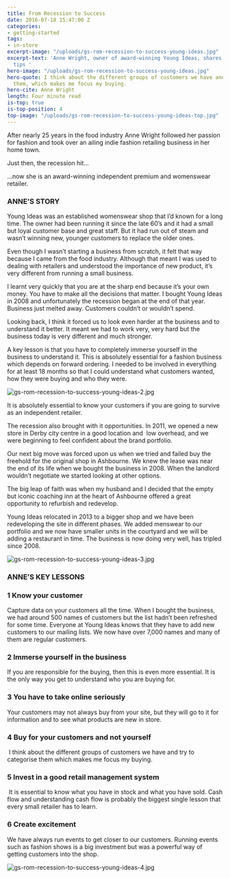 ```yaml
---
title: From Recession to Success
date: 2016-07-18 15:47:00 Z
categories:
- getting-started
tags:
- in-store
excerpt-image: "/uploads/gs-rom-recession-to-success-young-ideas.jpg"
excerpt-text: 'Anne Wright, owner of award-winning Young Ideas, shares her story and
  tips '
hero-image: "/uploads/gs-rom-recession-to-success-young-ideas.jpg"
hero-quote: I think about the different groups of customers we have and try to categorise
  them, which makes me focus my buying.
hero-cite: Anne Wright
length: Four minute read
is-top: true
is-top-position: 4
top-image: "/uploads/gs-rom-recession-to-success-young-ideas-top.jpg"
---
```



After nearly 25 years in the food industry Anne Wright followed her passion for fashion and took over an ailing indie fashion retailing business in her home town.

Just then, the recession hit... 

…now she is an award-winning independent premium and womenswear retailer. 

### ANNE’S STORY 

Young Ideas was an established womenswear shop that I’d known for a long time. The owner had been running it since the late 60’s and it had a small but loyal customer base and great staff.
But it had run out of steam and wasn’t winning new, younger customers to replace the older ones.

Even though I wasn’t starting a business from scratch, it felt that way because I came from the food industry. Although that meant I was used to dealing with retailers and understood the importance of new product, it’s very different from running a small business.

I learnt very quickly that you are at the sharp end because it’s your own money. You have to make all the decisions that matter. 
I bought Young Ideas in 2008 and unfortunately the recession began at the end of that year. Business just melted away. Customers couldn’t or wouldn’t spend.

Looking back, I think it forced us to look even harder at the business and to understand it better. It meant we had to work very, very hard but the business today is very different and much stronger.

A key lesson is that you have to completely immerse yourself in the business to understand it. This is absolutely essential for a fashion business which depends on forward ordering. I needed to be involved in everything for at least 18 months so that I could understand what customers wanted, how they were buying and who they were.

![gs-rom-recession-to-success-young-ideas-2.jpg](/uploads/gs-rom-recession-to-success-young-ideas-2.jpg)

It is absolutely essential to know your customers if you are going to survive as an independent retailer.

The recession also brought with it opportunities. In 2011, we opened a new store in Derby city centre in a good location and  low overhead, and we were beginning to feel confident about the brand portfolio.

Our next big move was forced upon us when we tried and failed buy the freehold for the original shop in Ashbourne. We knew the lease was near the end of its life when we bought the business in 2008. When the landlord wouldn’t negotiate we started looking at other options.

The big leap of faith was when my husband and I decided that the empty but iconic coaching inn at the heart of Ashbourne offered a great opportunity to refurbish and redevelop.

Young Ideas relocated in 2013 to a bigger shop and we have been redeveloping the site in different phases. We added menswear to our portfolio and we now have smaller units in the courtyard and we will be adding a restaurant in time. The business is now doing very well, has tripled since 2008.

![gs-rom-recession-to-success-young-ideas-3.jpg](/uploads/gs-rom-recession-to-success-young-ideas-3.jpg)

### ANNE’S KEY LESSONS

### 1 Know your customer

Capture data on your customers all the time. When I bought the business, we had around 500 names of customers but the list hadn’t been refreshed for some time. Everyone at Young Ideas knows that they have to add new customers to our mailing lists. We now have over 7,000 names and many of them are regular customers.

### 2 Immerse yourself in the business

If you are responsible for the buying, then this is even more essential. It is the only way you get to understand who you are buying for.

### 3 You have to take online seriously

Your customers may not always buy from your site, but they will go to it for information and to see what products are new in store.

### 4 Buy for your customers and not yourself
 I think about the different groups of customers we have and try to categorise them which makes me focus my buying.
 
### 5 Invest in a good retail management system
 It is essential to know what you have in stock and what you have sold. Cash flow and understanding cash flow is probably the biggest single lesson that every small retailer has to learn.

### 6 Create excitement

We have always run events to get closer to our customers. Running events such as fashion shows is a big investment but was a powerful way of getting customers into the shop. 

![gs-rom-recession-to-success-young-ideas-4.jpg](/uploads/gs-rom-recession-to-success-young-ideas-4.jpg)
